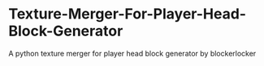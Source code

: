 # Texture-Merger-For-Player-Head-Block-Generator
A python texture merger for player head block generator by blockerlocker
